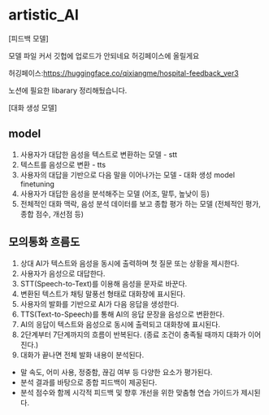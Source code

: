 # artistic_AI

[피드백 모델]

모델 파일 커서 깃헙에 업로드가 안되네요 허깅페이스에 올릴게요

허깅페이스:https://huggingface.co/qixiangme/hospital-feedback_ver3

노션에 필요한 libarary 정리해뒀습니다.

[대화 생성 모델]

## model
1. 사용자가 대답한 음성을 텍스트로 변환하는 모델 - stt
2. 텍스트를 음성으로 변환 - tts
3. 사용자의 대답을 기반으로 다음 말을 이어나가는 모델 - 대화 생성 model finetuning
4. 사용자가 대답한 음성을 분석해주는 모델 (어조, 말투, 높낮이 등)
5. 전체적인 대화 맥락, 음성 분석 데이터를 보고 종합 평가 하는 모델 (전체적인 평가, 종합 점수, 개선점 등)

## 모의통화 흐름도
1. 상대 AI가 텍스트와 음성을 동시에 출력하며 첫 질문 또는 상황을 제시한다.
2. 사용자가 음성으로 대답한다.
3. STT(Speech-to-Text)를 이용해 음성을 문자로 바꾼다.
4. 변환된 텍스트가 채팅 말풍선 형태로 대화창에 표시된다.
5. 사용자의 발화를 기반으로 AI가 다음 응답을 생성한다.
6. TTS(Text-to-Speech)를 통해 AI의 응답 문장을 음성으로 변환한다.
7. AI의 응답이 텍스트와 음성으로 동시에 출력되고 대화창에 표시된다.
8. 2단계부터 7단계까지의 흐름이 반복된다. (종료 조건이 충족될 때까지 대화가 이어진다.)
9. 대화가 끝나면 전체 발화 내용이 분석된다.
- 말 속도, 어미 사용, 정중함, 끊김 여부 등 다양한 요소가 평가된다.
- 분석 결과를 바탕으로 종합 피드백이 제공된다.
- 분석 점수와 함께 시각적 피드백 및 향후 개선을 위한 맞춤형 연습 가이드가 제시된다.
